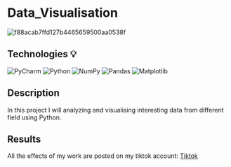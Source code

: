 # Data_Visualisation

![f88acab7ffd127b4465659500aa0538f](https://github.com/DenyT17/Data_Visualisation/assets/122997699/995db01e-3ec2-4e5d-a452-e460abbf1d81)

## Technologies 💡
![PyCharm](https://img.shields.io/badge/pycharm-143?style=for-the-badge&logo=pycharm&logoColor=black&color=black&labelColor=green)
![Python](https://img.shields.io/badge/python-3670A0?style=for-the-badge&logo=python&logoColor=ffdd54)
![NumPy](https://img.shields.io/badge/numpy-%23013243.svg?style=for-the-badge&logo=numpy&logoColor=white)
![Pandas](https://img.shields.io/badge/pandas-%23150458.svg?style=for-the-badge&logo=pandas&logoColor=white)
![Matplotlib](https://img.shields.io/badge/Matplotlib-%23ffffff.svg?style=for-the-badge&logo=Matplotlib&logoColor=black)

## Description 
In this project I will analyzing and visualising interesting data from different field using Python.

## Results

All the effects of my work are posted on my tiktok account: [Tiktok](https://www.tiktok.com/@data_analytics.py?is_from_webapp=1&sender_device=pc)


